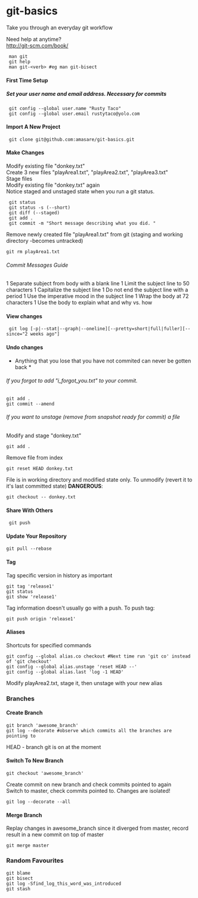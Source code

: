 # git-basics
Take you through an everyday git workflow

Need help at anytime?  
http://git-scm.com/book/
```console
 man git
 git help
 man git-<verb> #eg man git-bisect
```

#### First Time Setup
##### Set your user name and email address. Necessary for commits
```console
 git config --global user.name "Rusty Taco"
 git config --global user.email rustytaco@yolo.com
```
#### Import A New Project
```console
 git clone git@github.com:amasare/git-basics.git
```
#### Make Changes
Modify existing file "donkey.txt"  
Create 3 new files "playArea1.txt", "playArea2.txt", "playArea3.txt"  
Stage files  
Modify existing file "donkey.txt" again  
Notice staged and unstaged state when you run a git status.
```console
 git status
 git status -s (--short)
 git diff (--staged)
 git add .
 git commit -m "Short message describing what you did. "
```
Remove newly created file "playArea1.txt" from git (staging and working directory -becomes untracked)
```console
git rm playArea1.txt
```
###### Commit Messages Guide

1 Separate subject from body with a blank line</li>
1 Limit the subject line to 50 characters</li>
1 Capitalize the subject line</li>
1 Do not end the subject line with a period</li>
1 Use the imperative mood in the subject line</li>
1 Wrap the body at 72 characters</li>
1 Use the body to explain what and why vs. how</li>  

#### View changes
```console
 git log [-p|--stat|--graph|--oneline][--pretty=short|full|fuller][--since="2 weeks ago"]
```
#### Undo changes
* Anything that you lose that you have not commited can never be gotten back *
###### If you forgot to add "i_forgot_you.txt" to your commit.
```console
git add .
git commit --amend
```
###### If you want to unstage (remove from snapshot ready for commit) a file
Modify and stage "donkey.txt"
```console
git add . 
```
Remove file from index
```console
git reset HEAD donkey.txt
```
File is in working directory and modified state only. To unmodify (revert it to it's last committed state) <strong>DANGEROUS</strong>:
```console
git checkout -- donkey.txt
```
#### Share With Others
```ShellSession
 git push
```
#### Update Your Repository
```ShellSession
git pull --rebase
```
#### Tag
Tag specific version in history as important
```console
git tag 'release1'
git status
git show 'release1'
```
Tag information doesn't usually go with a push. To push tag:
```console
git push origin 'release1'
```
#### Aliases
Shortcuts for specified commands
```console
git config --global alias.co checkout #Next time run 'git co' instead of 'git checkout'
git config --global alias.unstage 'reset HEAD --'
git config --global alias.last 'log -1 HEAD'
```
Modify playArea2.txt, stage it, then unstage with your new alias

### Branches
#### Create Branch
```console
git branch 'awesome_branch'
git log --decorate #observe which commits all the branches are pointing to
```  
HEAD - branch git is on at the moment
#### Switch To New Branch
```console
git checkout 'awesome_branch'
```  
Create commit on new branch and check commits pointed to again    
Switch to master, check commits pointed to. Changes are isolated!
```console
git log --decorate --all
``` 

#### Merge Branch
Replay changes in awesome_branch since it diverged from master, record result in a new commit on top of master
```ShellSession
git merge master
```  
 
### Random Favourites
```console
git blame
git bisect
git log -Sfind_log_this_word_was_introduced
git stash
```  
